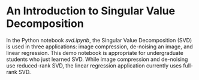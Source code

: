 # An Introduction to Singular Value Decomposition

In the Python notebook *svd.ipynb*, the Singular Value Decomposition (SVD) is used in three applications: image compression, de-noising an image, and linear regression.  This demo notebook is appropriate for undergraduate students who just learned SVD.  While image compression and de-noising use reduced-rank SVD, the linear regression application currently uses full-rank SVD.

